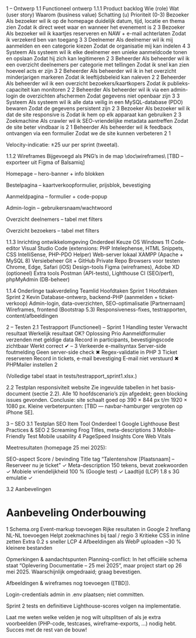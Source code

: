1 – Ontwerp
1.1 Functioneel ontwerp
1.1.1 Product backlog
Wie (role)	Wat (user story)	Waarom (business value)	Schatting (u)	Prioriteit (0-3)
Bezoeker	Als bezoeker wil ik op de homepage duidelijk datum, tijd, locatie en thema zien	Zodat ik direct weet waar en wanneer het evenement is	2	3
Bezoeker	Als bezoeker wil ik kaartjes reserveren en NAW + e-mail achterlaten	Zodat ik verzekerd ben van toegang	3	3
Deelnemer	Als deelnemer wil ik mij aanmelden en een categorie kiezen	Zodat de organisatie mij kan indelen	4	3
Systeem	Als systeem wil ik elke deelnemer een unieke aanmeldcode tonen en opslaan	Zodat hij zich kan legitimeren	2	3
Beheerder	Als beheerder wil ik een overzicht deelnemers per categorie met tellingen	Zodat ik snel kan zien hoeveel acts er zijn	3	2
Beheerder	Als beheerder wil ik in het overzicht minderjarigen markeren	Zodat ik leeftijdsbeleid kan naleven	2	2
Beheerder	Als beheerder wil ik een overzicht bezoekers/kaartkopers	Zodat ik publieks­capaciteit kan monitoren	2	2
Beheerder	Als beheerder wil ik via een admin-login de overzichten afschermen	Zodat gegevens niet openbaar zijn	3	3
Systeem	Als systeem wil ik alle data veilig in een MySQL-database (PDO) bewaren	Zodat de gegevens persistent zijn	2	3
Bezoeker	Als bezoeker wil ik dat de site responsive is	Zodat ik hem op elk apparaat kan gebruiken	2	3
Zoekmachine	Als crawler wil ik SEO-vriendelijke metadata aantreffen	Zodat de site beter vindbaar is	2	1
Beheerder	Als beheerder wil ik feedback ontvangen via een formulier	Zodat we de site kunnen verbeteren	2	1

Velocity-indicatie: ±25 uur per sprint (tweetal).

1.1.2 Wireframes
Bijgevoegd als PNG’s in de map \doc\wireframes\ [TBD – exporteer uit Figma of Balsamiq]

Homepage – hero-banner + info blokken

Bestelpagina – kaart­verkoop­formulier, prijs­blok, bevestiging

Aanmeldpagina – formulier + code-popup

Admin-login – gebruikersnaam/wachtwoord

Overzicht deelnemers – tabel met filters

Overzicht bezoekers – tabel met filters

1.1.3 Inrichting ontwikkel­omgeving
Onderdeel	Keuze
OS	Windows 11
Code-editor	Visual Studio Code (extensions: PHP Intelephense, HTML Snippets, CSS IntelliSense, PHP-PDO Helper)
Web-server lokaal	XAMPP (Apache + MySQL 8)
Versie­beheer	Git + GitHub Private Repo
Browsers voor testen	Chrome, Edge, Safari (iOS)
Design-tools	Figma (wireframes), Adobe XD (optioneel)
Extra tools	Postman (API-tests), Lighthouse CI (SEO/perf), phpMyAdmin (DB-beheer)

1.1.4 Onderlinge taakverdeling
Teamlid	Hoofd­taken Sprint 1	Hoofd­taken Sprint 2
Kevin	Database-ontwerp, backend-PHP (aanmelden + ticket­verkoop)	Admin-login, data-overzichten, SEO-optimalisatie
[Partnernaam]	Wireframes, frontend (Bootstrap 5.3)	Responsiveness-fixes, test­rapporten, content/afbeeldingen

2 – Testen
2.1 Testrapport (Functioneel) – Sprint 1
Handling tester	Verwacht resultaat	Werkelijk resultaat	OK?	Oplossing	Prio
Aanmeldformulier verzenden met geldige data	Record in participants, bevestigings­code zichtbaar	Werkt correct	✔	–	3
Verkeerde e-mail­syntax	Server-side foutmelding	Geen server-side check	✖	Regex-validatie in PHP	3
Ticket reserveren	Record in tickets, e-mail bevestiging	E-mail niet verstuurd	✖	PHPMailer instellen	2

(Volledige tabel staat in tests/testrapport_sprint1.xlsx.)

2.2 Testplan responsiviteit website
Zie ingevulde tabellen in het basis­document (sectie 2.2). Alle 10 hoofd­scenario’s zijn afgedekt; geen blocking issues gevonden. Conclusie: site schaalt goed op 390 × 844 px t/m 1920 × 1080 px. Kleine verbeter­punten: [TBD — navbar-hamburger vergroten op iPhone SE].

3 – SEO
3.1 Testplan SEO
Item	Tool	Onderdeel
1	Google Lighthouse	Best Practices & SEO
2	Screaming Frog	Titles, meta-descriptions
3	Mobile-Friendly Test	Mobile usability
4	PageSpeed Insights	Core Web Vitals

Meetresultaten (homepage 25 mei 2025):

SEO-aspect	Score / bevinding
Title tag	“Talentenshow [Plaatsnaam] – Reserveer nu je ticket” ✓
Meta-description	150 tekens, bevat zoek­woorden ✓
Mobiele vriendelijkheid	100 % (Google test) ✓
Laadtijd (LCP)	1.8 s 3G emulatie ✓

3.2 Aanbevelingen
#	Aanbeveling	Onderbouwing
1	Schema.org Event-markup toevoegen	Rijke resultaten in Google
2	hreflang NL-NL toevoegen	Helpt zoekmachines bij taal / regio
3	Kritieke CSS in <head> inline zetten	Extra 0.2 s sneller LCP
4	Afbeeldingen als WebP uploaden	~30 % kleinere bestanden

Opmerkingen & aandachtspunten
Planning-conflict: In het officiële schema staat “Oplevering Documentatie – 25 mei 2025”, maar project start op 26 mei 2025. Waarschijnlijk omgedraaid; graag bevestigen.

Afbeeldingen & wireframes nog toevoegen ([TBD]).

Login-credentials admin in .env plaatsen; niet committen.

Sprint 2 tests en definitieve Lighthouse-scores volgen na implementatie.

Laat me weten welke velden je nog wilt uitsplitsen of als je extra voorbeelden (PHP-code, testcases, wireframe-exports, …) nodig hebt. Succes met de rest van de bouw!
